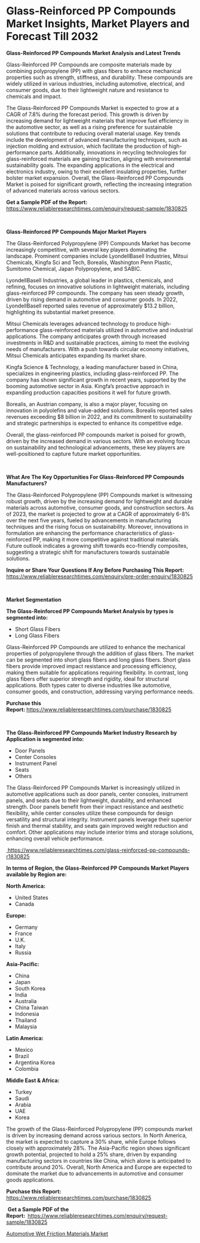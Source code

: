 <p><h1>Glass-Reinforced PP Compounds Market Insights, Market Players and Forecast Till 2032</h1></p><p><strong>Glass-Reinforced PP Compounds Market Analysis and Latest Trends</strong></p>
<p><p>Glass-Reinforced PP Compounds are composite materials made by combining polypropylene (PP) with glass fibers to enhance mechanical properties such as strength, stiffness, and durability. These compounds are widely utilized in various industries, including automotive, electrical, and consumer goods, due to their lightweight nature and resistance to chemicals and impact.</p><p>The Glass-Reinforced PP Compounds Market is expected to grow at a CAGR of 7.8% during the forecast period. This growth is driven by increasing demand for lightweight materials that improve fuel efficiency in the automotive sector, as well as a rising preference for sustainable solutions that contribute to reducing overall material usage. Key trends include the development of advanced manufacturing techniques, such as injection molding and extrusion, which facilitate the production of high-performance parts. Additionally, innovations in recycling technologies for glass-reinforced materials are gaining traction, aligning with environmental sustainability goals. The expanding applications in the electrical and electronics industry, owing to their excellent insulating properties, further bolster market expansion. Overall, the Glass-Reinforced PP Compounds Market is poised for significant growth, reflecting the increasing integration of advanced materials across various sectors.</p></p>
<p><strong>Get a Sample PDF of the Report:&nbsp;</strong> <a href="https://www.reliableresearchtimes.com/enquiry/request-sample/1830825?utm_campaign=2033&utm_medium=2&utm_source=Github&utm_content=ia&utm_term=03022025&utm_id=glass-reinforced-pp-compounds">https://www.reliableresearchtimes.com/enquiry/request-sample/1830825</a></p>
<p>&nbsp;</p>
<p><strong>Glass-Reinforced PP Compounds Major Market Players</strong></p>
<p><p>The Glass-Reinforced Polypropylene (PP) Compounds Market has become increasingly competitive, with several key players dominating the landscape. Prominent companies include LyondellBasell Industries, Mitsui Chemicals, Kingfa Sci and Tech, Borealis, Washington Penn Plastic, Sumitomo Chemical, Japan Polypropylene, and SABIC.</p><p>LyondellBasell Industries, a global leader in plastics, chemicals, and refining, focuses on innovative solutions in lightweight materials, including glass-reinforced PP compounds. The company has seen steady growth, driven by rising demand in automotive and consumer goods. In 2022, LyondellBasell reported sales revenue of approximately $13.2 billion, highlighting its substantial market presence.</p><p>Mitsui Chemicals leverages advanced technology to produce high-performance glass-reinforced materials utilized in automotive and industrial applications. The company anticipates growth through increased investments in R&D and sustainable practices, aiming to meet the evolving needs of manufacturers. With a push towards circular economy initiatives, Mitsui Chemicals anticipates expanding its market share.</p><p>Kingfa Science & Technology, a leading manufacturer based in China, specializes in engineering plastics, including glass-reinforced PP. The company has shown significant growth in recent years, supported by the booming automotive sector in Asia. Kingfa’s proactive approach in expanding production capacities positions it well for future growth.</p><p>Borealis, an Austrian company, is also a major player, focusing on innovation in polyolefins and value-added solutions. Borealis reported sales revenues exceeding $8 billion in 2022, and its commitment to sustainability and strategic partnerships is expected to enhance its competitive edge.</p><p>Overall, the glass-reinforced PP compounds market is poised for growth, driven by the increased demand in various sectors. With an evolving focus on sustainability and technological advancements, these key players are well-positioned to capture future market opportunities.</p></p>
<p>&nbsp;</p>
<p><strong>What Are The Key Opportunities For Glass-Reinforced PP Compounds Manufacturers?</strong></p>
<p><p>The Glass-Reinforced Polypropylene (PP) Compounds market is witnessing robust growth, driven by the increasing demand for lightweight and durable materials across automotive, consumer goods, and construction sectors. As of 2023, the market is projected to grow at a CAGR of approximately 6-8% over the next five years, fueled by advancements in manufacturing techniques and the rising focus on sustainability. Moreover, innovations in formulation are enhancing the performance characteristics of glass-reinforced PP, making it more competitive against traditional materials. Future outlook indicates a growing shift towards eco-friendly composites, suggesting a strategic shift for manufacturers towards sustainable solutions.</p></p>
<p><strong>Inquire or Share Your Questions If Any Before Purchasing This Report:</strong> <a href="https://www.reliableresearchtimes.com/enquiry/pre-order-enquiry/1830825?utm_campaign=2033&utm_medium=2&utm_source=Github&utm_content=ia&utm_term=03022025&utm_id=glass-reinforced-pp-compounds">https://www.reliableresearchtimes.com/enquiry/pre-order-enquiry/1830825</a></p>
<p>&nbsp;</p>
<p><strong>Market Segmentation</strong></p>
<p><strong>The Glass-Reinforced PP Compounds Market Analysis by types is segmented into:</strong></p>
<p><ul><li>Short Glass Fibers</li><li>Long Glass Fibers</li></ul></p>
<p><p>Glass-Reinforced PP Compounds are utilized to enhance the mechanical properties of polypropylene through the addition of glass fibers. The market can be segmented into short glass fibers and long glass fibers. Short glass fibers provide improved impact resistance and processing efficiency, making them suitable for applications requiring flexibility. In contrast, long glass fibers offer superior strength and rigidity, ideal for structural applications. Both types cater to diverse industries like automotive, consumer goods, and construction, addressing varying performance needs.</p></p>
<p><strong>Purchase this Report:&nbsp;</strong><a href="https://www.reliableresearchtimes.com/purchase/1830825?utm_campaign=2033&utm_medium=2&utm_source=Github&utm_content=ia&utm_term=03022025&utm_id=glass-reinforced-pp-compounds">https://www.reliableresearchtimes.com/purchase/1830825</a></p>
<p>&nbsp;</p>
<p><strong>The Glass-Reinforced PP Compounds Market Industry Research by Application is segmented into:</strong></p>
<p><ul><li>Door Panels</li><li>Center Consoles</li><li>Instrument Panel</li><li>Seats</li><li>Others</li></ul></p>
<p><p>The Glass-Reinforced PP Compounds Market is increasingly utilized in automotive applications such as door panels, center consoles, instrument panels, and seats due to their lightweight, durability, and enhanced strength. Door panels benefit from their impact resistance and aesthetic flexibility, while center consoles utilize these compounds for design versatility and structural integrity. Instrument panels leverage their superior finish and thermal stability, and seats gain improved weight reduction and comfort. Other applications may include interior trims and storage solutions, enhancing overall vehicle performance.</p></p>
<p><a href="https://www.reliableresearchtimes.com/glass-reinforced-pp-compounds-r1830825?utm_campaign=2033&utm_medium=2&utm_source=Github&utm_content=ia&utm_term=03022025&utm_id=glass-reinforced-pp-compounds">&nbsp;https://www.reliableresearchtimes.com/glass-reinforced-pp-compounds-r1830825</a></p>
<p><strong>In terms of Region, the Glass-Reinforced PP Compounds Market Players available by Region are:</strong></p>
<p>
    <p> <strong> North America: </strong>
        <ul>
            <li>United States</li>
            <li>Canada</li>
        </ul>
        </p> 
    <p> <strong> Europe: </strong>
        <ul>
            <li>Germany</li>
            <li>France</li>
            <li>U.K.</li>
            <li>Italy</li>
            <li>Russia</li>
        </ul>
        </p> 
    <p> <strong> Asia-Pacific: </strong>
        <ul>
            <li>China</li>
            <li>Japan</li>
            <li>South Korea</li>
            <li>India</li>
            <li>Australia</li>
            <li>China Taiwan</li>
            <li>Indonesia</li>
            <li>Thailand</li>
            <li>Malaysia</li>
        </ul>
        </p> 
    <p> <strong> Latin America: </strong>
        <ul>
            <li>Mexico</li>
            <li>Brazil</li>
            <li>Argentina Korea</li>
            <li>Colombia</li>
        </ul>
        </p> 
    <p> <strong> Middle East & Africa: </strong>
        <ul>
            <li>Turkey</li>
            <li>Saudi</li>
            <li>Arabia</li>
            <li>UAE</li>
            <li>Korea</li>
        </ul>
    </p>
    </p>
<p><p>The growth of the Glass-Reinforced Polypropylene (PP) compounds market is driven by increasing demand across various sectors. In North America, the market is expected to capture a 30% share, while Europe follows closely with approximately 28%. The Asia-Pacific region shows significant growth potential, projected to hold a 25% share, driven by expanding manufacturing sectors in countries like China, which alone is anticipated to contribute around 20%. Overall, North America and Europe are expected to dominate the market due to advancements in automotive and consumer goods applications.</p></p>
<p><strong>Purchase this Report: </strong><a href="https://www.reliableresearchtimes.com/purchase/1830825?utm_campaign=2033&utm_medium=2&utm_source=Github&utm_content=ia&utm_term=03022025&utm_id=glass-reinforced-pp-compounds">https://www.reliableresearchtimes.com/purchase/1830825</a></p>
<p>&nbsp;<strong>Get a Sample PDF of the Report:&nbsp;&nbsp;</strong><a href="https://www.reliableresearchtimes.com/enquiry/request-sample/1830825?utm_campaign=2033&utm_medium=2&utm_source=Github&utm_content=ia&utm_term=03022025&utm_id=glass-reinforced-pp-compounds">https://www.reliableresearchtimes.com/enquiry/request-sample/1830825</a></p>
<p><strong></strong></p>
<p><p><a href="https://github.com/ygfu6u/Market-Research-Report-List-1/blob/main/automotive-wet-friction-materials-market.md?utm_campaign=2033&utm_medium=2&utm_source=Github&utm_content=ia&utm_term=03022025&utm_id=glass-reinforced-pp-compounds">Automotive Wet Friction Materials Market</a></p></p>